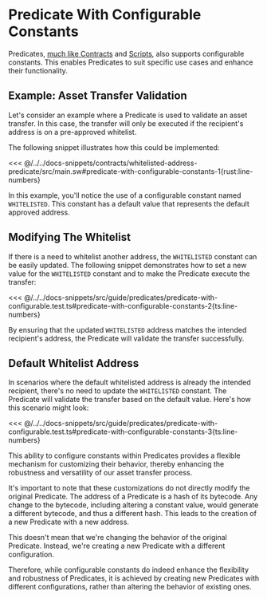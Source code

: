 # Predicate With Configurable Constants

Predicates, [much like Contracts](../contracts/configurable-constants.md) and [Scripts](../scripts/script-with-configurable-constants.md), also supports configurable constants. This enables Predicates to suit specific use cases and enhance their functionality.

## Example: Asset Transfer Validation

Let's consider an example where a Predicate is used to validate an asset transfer. In this case, the transfer will only be executed if the recipient's address is on a pre-approved whitelist.

The following snippet illustrates how this could be implemented:

<<< @/../../docs-snippets/contracts/whitelisted-address-predicate/src/main.sw#predicate-with-configurable-constants-1{rust:line-numbers}

In this example, you'll notice the use of a configurable constant named `WHITELISTED`. This constant has a default value that represents the default approved address.

## Modifying The Whitelist

If there is a need to whitelist another address, the `WHITELISTED` constant can be easily updated. The following snippet demonstrates how to set a new value for the `WHITELISTED` constant and to make the Predicate execute the transfer:

<<< @/../../docs-snippets/src/guide/predicates/predicate-with-configurable.test.ts#predicate-with-configurable-constants-2{ts:line-numbers}

By ensuring that the updated `WHITELISTED` address matches the intended recipient's address, the Predicate will validate the transfer successfully.

## Default Whitelist Address

In scenarios where the default whitelisted address is already the intended recipient, there's no need to update the `WHITELISTED` constant. The Predicate will validate the transfer based on the default value. Here's how this scenario might look:

<<< @/../../docs-snippets/src/guide/predicates/predicate-with-configurable.test.ts#predicate-with-configurable-constants-3{ts:line-numbers}

This ability to configure constants within Predicates provides a flexible mechanism for customizing their behavior, thereby enhancing the robustness and versatility of our asset transfer process.

It's important to note that these customizations do not directly modify the original Predicate. The address of a Predicate is a hash of its bytecode. Any change to the bytecode, including altering a constant value, would generate a different bytecode, and thus a different hash. This leads to the creation of a new Predicate with a new address.

This doesn't mean that we're changing the behavior of the original Predicate. Instead, we're creating a new Predicate with a different configuration.

Therefore, while configurable constants do indeed enhance the flexibility and robustness of Predicates, it is achieved by creating new Predicates with different configurations, rather than altering the behavior of existing ones.

